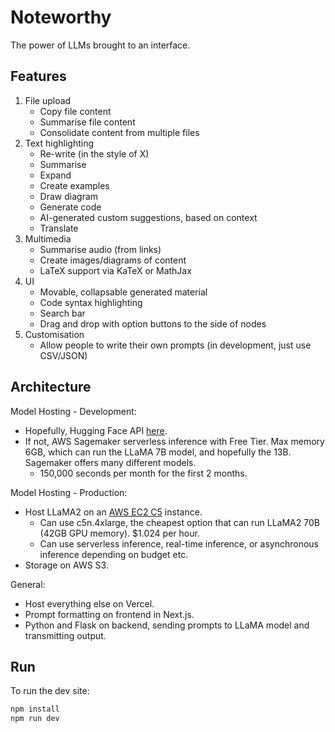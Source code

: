 # Noteworthy

The power of LLMs brought to an interface.

## Features

1. File upload
   -  Copy file content
   -  Summarise file content
   -  Consolidate content from multiple files
2. Text highlighting
   -  Re-write (in the style of X)
   -  Summarise
   -  Expand
   -  Create examples
   -  Draw diagram
   -  Generate code
   -  AI-generated custom suggestions, based on context
   -  Translate
3. Multimedia
   -  Summarise audio (from links)
   -  Create images/diagrams of content
   -  LaTeX support via KaTeX or MathJax
4. UI
   -  Movable, collapsable generated material
   -  Code syntax highlighting
   -  Search bar
   -  Drag and drop with option buttons to the side of nodes
5. Customisation
   - Allow people to write their own prompts (in development, just use CSV/JSON)

## Architecture

Model Hosting - Development:

- Hopefully, Hugging Face API [here](https://huggingface.co/spaces/ysharma/Explore_llamav2_with_TGI).
- If not, AWS Sagemaker serverless inference with Free Tier. Max memory 6GB, which can run the LLaMA 7B model, and hopefully the 13B. Sagemaker offers many different models.
   - 150,000 seconds per month for the first 2 months.

Model Hosting - Production:

-  Host LLaMA2 on an [AWS EC2 C5](https://aws.amazon.com/ec2/instance-types/c5/) instance.
   -  Can use c5n.4xlarge, the cheapest option that can run LLaMA2 70B (42GB GPU memory). $1.024 per hour.
   -  Can use serverless inference, real-time inference, or asynchronous inference depending on budget etc.
-  Storage on AWS S3.

General:

-  Host everything else on Vercel.
-  Prompt formatting on frontend in Next.js.
-  Python and Flask on backend, sending prompts to LLaMA model and transmitting output.

## Run

To run the dev site:

```bash
npm install
npm run dev
```
